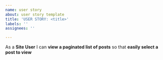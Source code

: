 ```yaml
---
name: user story
about: user story template
title: 'USER STORY: <title>'
labels: ''
assignees: ''

---
```


As a **Site User** I can **view a paginated list of posts** so that **easily select a post to view**
